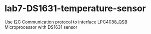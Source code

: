 # lab7-DS1631-temperature-sensor
Use I2C Communication protocol to interface LPC4088_QSB Microprocessor with DS1631 sensor
